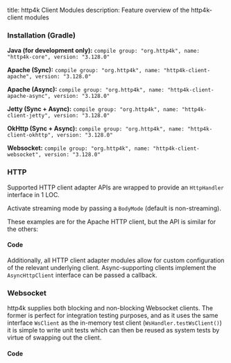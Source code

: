 title: http4k Client Modules
description: Feature overview of the http4k-client modules

### Installation (Gradle)
**Java (for development only):** ```compile group: "org.http4k", name: "http4k-core", version: "3.128.0"```

**Apache (Sync):** ```compile group: "org.http4k", name: "http4k-client-apache", version: "3.128.0"```

**Apache (Async):** ```compile group: "org.http4k", name: "http4k-client-apache-async", version: "3.128.0"```

**Jetty (Sync + Async):** ```compile group: "org.http4k", name: "http4k-client-jetty", version: "3.128.0"```

**OkHttp (Sync + Async):** ```compile group: "org.http4k", name: "http4k-client-okhttp", version: "3.128.0"```

**Websocket:** ```compile group: "org.http4k", name: "http4k-client-websocket", version: "3.128.0"```

### HTTP
Supported HTTP client adapter APIs are wrapped to provide an `HttpHandler` interface in 1 LOC.

Activate streaming mode by passing a `BodyMode` (default is non-streaming).

These examples are for the Apache HTTP client, but the API is similar for the others:

#### Code [<img class="octocat"/>](https://github.com/http4k/http4k/blob/master/src/docs/guide/modules/clients/example_http.kt)
<script src="https://gist-it.appspot.com/https://github.com/http4k/http4k/blob/master/src/docs/guide/modules/clients/example_http.kt"></script>

Additionally, all HTTP client adapter modules allow for custom configuration of the relevant underlying client. Async-supporting clients implement the `AsyncHttpClient` interface can be passed a callback.

### Websocket
http4k supplies both blocking and non-blocking Websocket clients. The former is perfect for integration testing purposes, and as it uses the same interface `WsClient` as the in-memory test client (`WsHandler.testWsClient()`) it is simple to write unit tests which can then be reused as system tests by virtue of swapping out the client.

#### Code [<img class="octocat"/>](https://github.com/http4k/http4k/blob/master/src/docs/guide/modules/clients/example_websocket.kt)
<script src="https://gist-it.appspot.com/https://github.com/http4k/http4k/blob/master/src/docs/guide/modules/clients/example_websocket.kt"></script>
